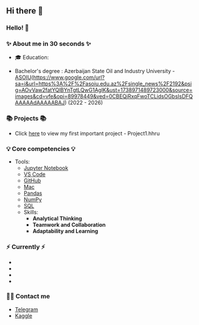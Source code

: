 ## Hi there 👋

<!--
**Tural-Kazimov/Tural-Kazimov** is a ✨ _special_ ✨ repository because its `README.md` (this file) appears on your GitHub profile.

Here are some ideas to get you started:

- 🔭 I’m currently working on ...
- 🌱 I’m currently learning ...
- 👯 I’m looking to collaborate on ...
- 🤔 I’m looking for help with ...
- 💬 Ask me about ...
- 📫 How to reach me: ...
- 😄 Pronouns: ...
- ⚡ Fun fact: ...
-->

### Hello! 👋 

### ✨ About me in 30 seconds ✨ 
* 🎓 Education:
 - Bachelor's degree : Azerbaijan State Oil and Industry University - [ASOIU](https://asoiu.edu.az)(https://www.google.com/url?sa=i&url=https%3A%2F%2Fasoiu.edu.az%2Fsingle_news%2F2192&psig=AOvVaw2fatYQlBYnTgtLQwG1AglK&ust=1738971489723000&source=images&cd=vfe&opi=89978449&ved=0CBEQjRxqFwoTCLidsOGbsIsDFQAAAAAdAAAAABAJ) (2022 - 2026)

### 📚 Projects 📚
* Click [here](https://github.com/Tural-Kazimov/Project1-DS) to view my first important project - Project1.hhru

### 💡 Core competencies 💡
- Tools: 
    * [Jupyter Notebook](https://img.shields.io/badge/Jupyter-F37626?style=for-the-badge&logo=jupyter&logoColor=white)
    * [VS Code](https://img.shields.io/badge/VS%20Code-007ACC?style=for-the-badge&logo=visual-studio-code&logoColor=white)
    * [GitHub](https://img.shields.io/badge/GitHub-181717?style=for-the-badge&logo=github&logoColor=white)
    * [Mac](https://img.shields.io/badge/Mac-000000?style=for-the-badge&logo=apple&logoColor=white)
    * [Pandas](https://img.shields.io/badge/Pandas-150458?style=for-the-badge&logo=pandas&logoColor=white)
    * [NumPy](https://img.shields.io/badge/NumPy-013243?style=for-the-badge&logo=numpy&logoColor=white)
    * [SQL](https://img.shields.io/badge/SQL-003B57?style=for-the-badge&logo=sql&logoColor=white)
  - Skills:
    * **Analytical Thinking**
    * **Teamwork and Collaboration**
    * **Adaptability and Learning**


### ⚡️ Currently ⚡️
- 
- 
- 
- 

### 🙌🏻 Contact me
- [Telegram]()
- [Kaggle]()